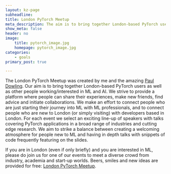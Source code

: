 ```yaml
---
layout: kz-page
subheadline: 
title: London PyTorch Meetup
meta_description: The aim is to bring together London-based PyTorch users as well as other people working/interested in ML and AI. We strive to provide a platform where people can share their experiences, make new friends, find advice and initiate collaborations.
show_meta: false
header: no
image:
    title: pytorch_image.jpg
    homepage: pytorch_image.jpg
categories:
    - goals
primary_post: true

---
```


The London PyTorch Meetup was created by me and the amazing [Paul Dowling][1]. Our aim is to bring together London-based PyTorch users as well as other people working/interested in ML and AI. We strive to provide a platform where people can share their experiences, make new friends, find advice and initiate collaborations. We make an effort to connect people who are just starting their journey into ML with ML professionals, and to connect people who are new to London (or simply visiting) with developers based in London. For each event we select an exciting line-up of speakers with talks covering PyTorch applications in a broad range of industries and cutting edge research. We aim to strike a balance between creating a welcoming atmosphere for people new to ML and having in depth talks with snippets of code frequently featuring on the slides.

If you are in London (even if only briefly) and you are interested in ML, please do join us for one of our events to meet a diverse crowd from industry, academia and start-up worlds. Beers, smiles and new ideas are provided for free: [London PyTorch Meetup][2].

[1]: https://www.mindstream-ai.com
[2]: https://www.meetup.com/London-PyTorch-Meetup/

